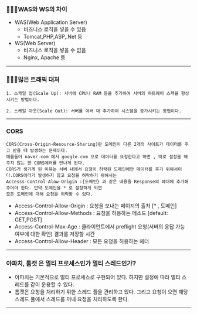 ### 🧑🏻‍💻WAS와 WS의 차이
  * WAS(Web Application Server)
    * 비즈니스 로직을 넣을 수 있음
    * Tomcat,PHP,ASP,.Net 등 
  * WS(Web Server)
    * 비즈니스 로직을 넣을 수 없음
    * Nginx, Apache 등
---

### 🧑🏻‍💻많은 트래픽 대처

    1. 스케일 업(Scale Up): 서버에 CPU나 RAM 등을 추가하여 서버의 하트웨어 스펙을 향상 시키는 방법이다.

    2. 스케일 아웃(Scale Out): 서버를 여러 대 추가하여 시스템을 증가시키는 방법이다.
---
   
### CORS
    CORS(Cross-Origin-Resource-Sharing)란 도메인이 다른 2개의 사이트가 데이터를 주고 받을 때 발생하는 문제이다.
    예를들어 naver.com 에서 google.com 으로 데이터를 요청한다고 하면 , 따로 설정을 해주지 않는 한 CORS에러를 만나게 된다.
    CORS가 생기게 된 이유는 서버 내에서 요청이 허락된 도메인에만 데이터를 주기 위해서이다.CORS에러가 발생하지 않고 요청을 허락하기 위해서는
    Accesss-Control-Alow-Origin :{도메인} 과 같은 내용을 Response의 헤더에 추가해주어야 한다. 만약 도메인을 * 로 설정하게 되면 
    모든 도메인에 대해 요청을 허락할 수 있다.
* Access-Control-Allow-Origin : 요청을 보내는 페이지의 출처 [* , 도메인]
* Access-Control-Allow-Methods : 요청을 허용하는 메소드 [default: GET,POST]
* Access-Control-Max-Age : 클라이언트에서 preflight 요청(서버의 응답 가능 여부에 대한 확인) 결과를 저장할 시간
* Access-Control-Allow-Header : 모든 요청을 허용하는 헤더
---

### 아파치, 톰캣 은 멀티 프로세스인가 멀티 스레드인가❔

* 아파치는 기본적으로 멀티 프로세스로 구현되어 있다. 하지만 설정에 따라 멀티 스레드를 같이 운용할 수 있다.
* 톰캣은 요청을 처리하기 위한 스레드 풀을 관리하고 있다. 그리고 요청이 오면 해당 스레드 풀에서 스레드를 꺼내 요청을 처리하도록 한다.
---




  



